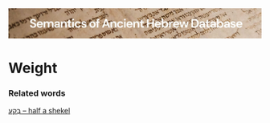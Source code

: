<html><body><img id="banner" src="../../images/banners/banner.png" alt="banner" /></body></html>

# **Weight**


### Related words
[בֶּקַע – half a shekel](../words/beqa3.md)<br>